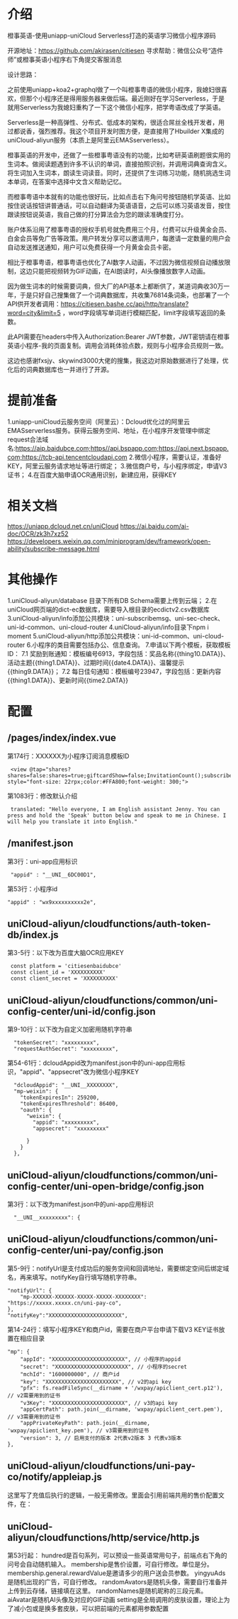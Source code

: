 # 介绍

橙事英语-使用uniapp-uniCloud Serverless打造的英语学习微信小程序源码

开源地址：https://github.com/akirasen/citiesen
寻求帮助：微信公众号“造件师”或橙事英语小程序右下角提交客服消息

设计思路：

之前使用uniapp+koa2+graphql做了一个叫橙事粤语的微信小程序，我媳妇很喜欢，但那个小程序还是得用服务器来做后端。最近刚好在学习Serverless，于是就用Serverless为我媳妇重构了一下这个微信小程序，把学粤语改成了学英语。

Serverless是一种高弹性、分布式、低成本的架构，很适合屌丝全栈开发者，用过都说香，强烈推荐。我这个项目开发时图方便，是直接用了Hbuilder X集成的uniCloud-aliyun服务（本质上是阿里云EMASserverless）。

橙事英语的开发中，还做了一些橙事粤语没有的功能，比如考研英语刷题很实用的生词本。做阅读题遇到许多不认识的单词，直接拍照识别，并调用词典查询含义。将生词加入生词本，朗读生词读音。同时，还提供了生词练习功能，随机挑选生词本单词，在答案中选择中文含义帮助记忆。

而橙事粤语中本就有的功能也很好玩，比如点击右下角问号按钮随机学英语、比如按住说话按钮讲普通话，可以自动翻译为英语语音，之后可以练习英语发音，按住跟读按钮说英语，我自己做的打分算法会为您的跟读准确度打分。

账户体系沿用了橙事粤语的授权手机号就免费用三个月，付费可以升级黄金会员、白金会员等免广告等政策。用户转发分享可以邀请用户，每邀请一定数量的用户会自动发送推送通知，用户可以免费获得一个月黄金会员卡密。

相比于橙事粤语，橙事粤语也优化了AI数字人动画，不过因为微信视频自动播放限制，这边只能把视频转为GIF动画，在AI朗读时，AI头像播放数字人动画。

因为做生词本的时候需要词典，但大厂的API基本上都断供了，某道词典收30万一年，于是只好自己搜集做了一个词典数据库，共收集76814条词条，也部署了一个API供开发者调用：https://citiesen.bashe.cc/api/http/translate?word=city&limit=5 ，word字段填写单词进行模糊匹配，limit字段填写返回的条数。

此API需要在headers中传入Authorization:Bearer JWT参数，JWT密钥请在橙事英语小程序-我的页面复制。调用会消耗体验点数，规则与小程序会员规则一致。

这边也感谢fxsjy、skywind3000大佬的搜集，我这边对原始数据进行了处理，优化后的词典数据库也一并进行了开源。


# 提前准备

1.uniapp-uniCloud云服务空间（阿里云）：Dcloud优化过的阿里云EMASserverless服务。获得云服务空间、地址，在小程序开发管理中绑定request合法域名:https://aip.baidubce.com;https//api.bspapp.com;https://api.next.bspapp.com;https://tcb-api.tencentcloudapi.com
2.微信小程序，需要认证，准备好KEY，阿里云服务请求地址等进行绑定；
3.微信商户号，与小程序绑定，申请V3证书；
4.在百度大脑申请OCR通用识别，新建应用，获得KEY

# 相关文档

https://uniapp.dcloud.net.cn/uniCloud
https://ai.baidu.com/ai-doc/OCR/zk3h7xz52
https://developers.weixin.qq.com/miniprogram/dev/framework/open-ability/subscribe-message.html

# 其他操作

1.uniCloud-aliyun/database 目录下所有DB Schema需要上传到云端；
2.在uniCloud网页端的dict-ec数据库，需要导入根目录的ecdictv2.csv数据库
3.uniCloud-aliyun/info添加公共模块：uni-subscribemsg、uni-sec-check、uni-id-common、uni-cloud-router
4.uniCloud-aliyun/info目录下npm i moment
5.uniCloud-aliyun/http添加公共模块：uni-id-common、uni-cloud-router
6.小程序的类目需要包括办公、信息查询。
7.申请以下两个模板，获取模板ID：
7.1 奖励到账通知：模板编号6913，字段包括：奖品名称{{thing10.DATA}}、活动主题{{thing1.DATA}}、过期时间{{date4.DATA}}、温馨提示{{thing9.DATA}}；
7.2 每日佳句通知：模板编号23947，字段包括：更新内容{{thing1.DATA}}、更新时间{{time2.DATA}}

# 配置

## /pages/index/index.vue

第174行：XXXXXX为小程序订阅消息模板ID
```
 <view @tap="shares?shares=false:shares=true;giftcardShow=false;InvitationCount();subscribeMessage(['XXXXXXXXXXXXXXXXXXXXXX','XXXXXXXXXXXXXXXXXXXXXX'])" style="font-size: 22rpx;color:#FFA800;font-weight: 300;">
```
第1083行：修改默认介绍
```
 translated: "Hello everyone, I am English assistant Jenny. You can press and hold the 'Speak' button below and speak to me in Chinese. I will help you translate it into English."
```
## /manifest.json

第3行：uni-app应用标识
```
 "appid" : "__UNI__6DC00D1",
```
第53行：小程序id
```
"appid" : "wx9xxxxxxxxxx2e",
```
## uniCloud-aliyun/cloudfunctions/auth-token-db/index.js

第3-5行：以下改为百度大脑OCR应用KEY
```
 const platform = 'citiesenbaidubce'
 const client_id = 'XXXXXXXXXX'
 const client_secret = 'XXXXXXXXXX'
```
## uniCloud-aliyun/cloudfunctions/common/uni-config-center/uni-id/config.json

第9-10行：以下改为自定义加密用随机字符串
```
  "tokenSecret": "xxxxxxxxx", 
  "requestAuthSecret": "xxxxxxxxx", 
```
第54-61行：dcloudAppid改为manifest.json中的uni-app应用标识，"appid"、"appsecret"改为微信小程序KEY
```
  "dcloudAppid": "__UNI__XXXXXXXX", 
  "mp-weixin": {
    "tokenExpiresIn": 259200,
    "tokenExpiresThreshold": 86400,
    "oauth": {
      "weixin": {
		"appid": "xxxxxxxxx",
		"appsecret": "xxxxxxxxx"
		
      }
    }
  },
```
## uniCloud-aliyun/cloudfunctions/common/uni-config-center/uni-open-bridge/config.json

第3行：以下改为manifest.json中的uni-app应用标识
```
  "__UNI__xxxxxxxxx": {
```

## uniCloud-aliyun/cloudfunctions/common/uni-config-center/uni-pay/config.json

第5-9行：notifyUrl是支付成功后的服务空间和回调地址，需要绑定空间后绑定域名，再来填写。notifyKey自行填写随机字符串。
```
"notifyUrl": {		
	"mp-XXXXXX-XXXXXX-XXXXX-XXXXX-XXXXXXXX": "https://xxxxx.xxxxx.cn/uni-pay-co",
},
"notifyKey":"XXXXXXXXXXXXXXXXXXXXXXX", 

```
第14-24行：填写小程序KEY和商户id，需要在商户平台申请下载V3 KEY证书放置在相应目录
```
"mp": {
	"appId": "XXXXXXXXXXXXXXXXXXXXXXX", // 小程序的appid 
	"secret": "XXXXXXXXXXXXXXXXXXXXXXX", // 小程序的secret
	"mchId": "1600000000", // 商户id 
	"key": "XXXXXXXXXXXXXXXXXXXXXXX", // v2的api key
	"pfx": fs.readFileSync(__dirname + '/wxpay/apiclient_cert.p12'), // v2需要用到的证书
	"v3Key": "XXXXXXXXXXXXXXXXXXXXXXX", // v3的api key 
	"appCertPath": path.join(__dirname, 'wxpay/apiclient_cert.pem'), // v3需要用到的证书
	"appPrivateKeyPath": path.join(__dirname, 'wxpay/apiclient_key.pem'), // v3需要用到的证书
	"version": 3, // 启用支付的版本 2代表v2版本 3 代表v3版本
},
```
## uniCloud-aliyun/cloudfunctions/uni-pay-co/notify/appleiap.js

这里写了充值后执行的逻辑，一般无需修改。里面会引用前端共用的售价配置文件，在：

## uniCloud-aliyun/cloudfunctions/http/service/http.js

第53行起：
hundred是百句系列，可以预设一些英语常用句子，前端点右下角的问号会自动随机输入。
membership是售价设置，可自行修改。单位是分。
membership.general.rewardValue是邀请多少的用户送会员参数。
yingyuAds是随机出现的广告，可自行修改。
randomAvators是随机头像，需要自行准备并上传到云存储，链接填在这里。
randomNames是随机昵称的三段元素。
aiAvatar是随机AI头像及对应的GIF动画
setting是全局调用的皮肤设置，理论上为了减小包或是换多套皮肤，可以把前端的元素都用参数配置

